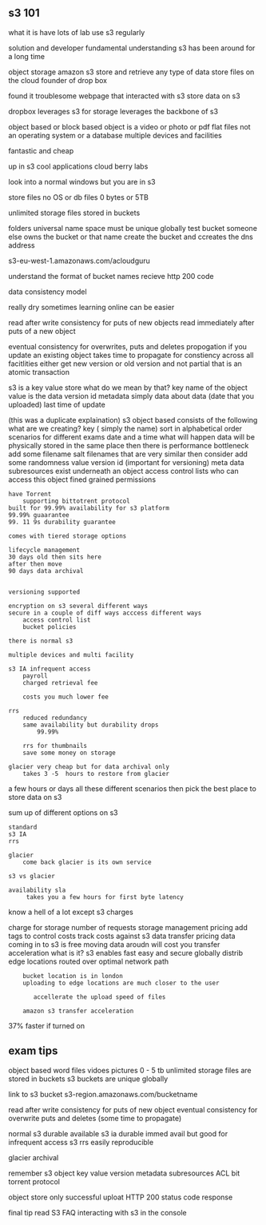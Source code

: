 s3 101
------------------------------
what it is
have lots of lab 
use s3 regularly

solution and developer
fundamental understanding 
s3 has been around for a long time

object storage 
amazon s3 
store and retrieve any type of data 
store files on the cloud
founder of drop box

found it troublesome
webpage that interacted with s3
store data on s3 

dropbox leverages s3 for storage
leverages the backbone of s3

object based or block based 
object is a video or photo or pdf 
flat files
not an operating system or a 
database 
multiple devices and facilities

fantastic and cheap

up in s3 cool applications cloud berry labs

look into a normal windows but you are in s3 

store files 
no OS or db
files 0 bytes
or 5TB

unlimited storage 
files stored in buckets

folders 
universal name space must be unique globally
test bucket
someone else owns the bucket or that name 
create the bucket and ccreates the dns address

s3-eu-west-1.amazonaws.com/acloudguru

understand the format of bucket names
recieve http 200 code

data consistency model

really dry sometimes 
learning online can be easier 

read after write consistency for puts of new objects
    read immediately after puts of a new object
    
eventual consistency for overwrites,  puts and deletes
    propogation if you update an existing object
    takes time to propagate for constiency across all facitlities
    either get new version or old version and not partial
        that is an atomic transaction

s3 is a key value store
    what do we mean by that?
    key name of the object
    value is the data
    version id
    metadata
        simply data about data
        (date that you uploaded)
        last time of update

(this was a duplicate explaination)
s3 object based consists of the following
    what are we creating?
    key ( simply the name)
        sort in alphabetical order
        scenarios for different exams
        date and a time
        what will happen data will be physically stored in the same place then there is performance bottleneck
    add some filename salt
       filenames that are very similar then consider add some randomness 
    value 
    version id (important for versioning)
    meta data
    subresources
        exist underneath an object
        access control lists
            who can access this object 
                fined grained permissions
    
    have Torrent
        supporting bittotrent protocol
    built for 99.99% availability for s3 platform 
    99.99% guaarantee
    99. 11 9s durability guarantee

    comes with tiered storage options

    lifecycle management 
    30 days old then sits here 
    after then move
    90 days data archival


    versioning supported 
    
    encryption on s3 several different ways
    secure in a couple of diff ways acccess different ways
        access control list 
        bucket policies

    there is normal s3 

    multiple devices and multi facility

    s3 IA infrequent access
        payroll 
        charged retrieval fee

        costs you much lower fee

    rrs 
        reduced redundancy 
        same availability but durability drops
            99.99% 

        rrs for thumbnails 
        save some money on storage

    glacier very cheap but for data archival only
        takes 3 -5  hours to restore from glacier

a few hours or days  all these different scenarios then pick the best place to store data on s3

sum up of different options on s3 

    standard 
    s3 IA 
    rrs
    
    glacier
        come back glacier is its own service

    s3 vs glacier
    
    availability sla
         takes you a few hours for first byte latency

know a hell of a lot except s3 charges

charge for 
    storage
    number of requests
    storage management pricing
        add tags to control costs 
        track costs against s3
    data transfer pricing 
        data coming in to s3 is free 
        moving data aroudn will cost you 
    transfer acceleration
        what is it?
        s3 enables fast easy and secure
        globally distrib edge locations 
        routed over optimal network path
    
        bucket location is in london
        uploading to edge locations are much closer to the user

           accellerate the upload speed of files 
    
        amazon s3 transfer acceleration

37% faster if turned on 

exam tips 
------------------------------
object based
    word files vidoes pictures
0 - 5 tb 
unlimited storage 
files are stored in buckets
s3 buckets are unique globally

link to s3 bucket 
s3-region.amazonaws.com/bucketname

read after write consistency for puts of new object
eventual consistency for overwrite puts and deletes
    (some time to propagate)

normal s3 durable available
s3 ia durable immed avail but good for infrequent access 
s3 rrs 
    easily reproducible

glacier
    archival

remember s3 object 
    key 
    value 
    version 
    metadata
    subresources
        ACL
        bit torrent protocol

object store only 
successful uploat HTTP 200 status code response

final tip read S3 FAQ
interacting with s3 in the console

    

